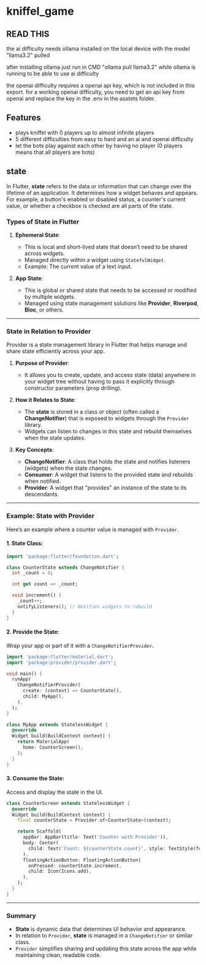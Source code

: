 # kniffel_game

## READ THIS

the ai difficulty needs ollama installed on the local device with the model "llama3.2" pulled

after installing ollama just run in CMD "ollama pull llama3.2" while ollama is running to be able to use ai difficulty

the openai difficulty requires a openai api key, which is not included in this export. for a working openai difficulty, you need to get an api key from openai and replace the key in the .env in the asstets folder.

## Features

- plays kniffel with 0 players up to almost infinite players
- 5 different difficulties from easy to hard and an ai and openai difficulty
- let the bots play against each other by having no player (0 players means that all players are bots)


## state

In Flutter, **state** refers to the data or information that can change over the lifetime of an application. It determines how a widget behaves and appears. For example, a button's enabled or disabled status, a counter's current value, or whether a checkbox is checked are all parts of the state.

### Types of State in Flutter

1.  **Ephemeral State**:
    
    *   This is local and short-lived state that doesn’t need to be shared across widgets.
    *   Managed directly within a widget using `StatefulWidget`.
    *   Example: The current value of a text input.
2.  **App State**:
    
    *   This is global or shared state that needs to be accessed or modified by multiple widgets.
    *   Managed using state management solutions like **Provider**, **Riverpod**, **Bloc**, or others.

* * *

### State in Relation to **Provider**

Provider is a state management library in Flutter that helps manage and share state efficiently across your app.

1.  **Purpose of Provider**:
    
    *   It allows you to create, update, and access state (data) anywhere in your widget tree without having to pass it explicitly through constructor parameters (prop drilling).
2.  **How it Relates to State**:
    
    *   The **state** is stored in a class or object (often called a **ChangeNotifier**) that is exposed to widgets through the `Provider` library.
    *   Widgets can listen to changes in this state and rebuild themselves when the state updates.
3.  **Key Concepts**:
    
    *   **ChangeNotifier**: A class that holds the state and notifies listeners (widgets) when the state changes.
    *   **Consumer**: A widget that listens to the provided state and rebuilds when notified.
    *   **Provider**: A widget that "provides" an instance of the state to its descendants.

* * *

### Example: State with Provider

Here’s an example where a counter value is managed with `Provider`.

#### 1\. **State Class**:

```dart
import 'package:flutter/foundation.dart';

class CounterState extends ChangeNotifier {
  int _count = 0;

  int get count => _count;

  void increment() {
    _count++;
    notifyListeners(); // Notifies widgets to rebuild
  }
}
```

#### 2\. **Provide the State**:

Wrap your app or part of it with a `ChangeNotifierProvider`.

```dart
import 'package:flutter/material.dart';
import 'package:provider/provider.dart';

void main() {
  runApp(
    ChangeNotifierProvider(
      create: (context) => CounterState(),
      child: MyApp(),
    ),
  );
}

class MyApp extends StatelessWidget {
  @override
  Widget build(BuildContext context) {
    return MaterialApp(
      home: CounterScreen(),
    );
  }
}
```

#### 3\. **Consume the State**:

Access and display the state in the UI.

```dart
class CounterScreen extends StatelessWidget {
  @override
  Widget build(BuildContext context) {
    final counterState = Provider.of<CounterState>(context);

    return Scaffold(
      appBar: AppBar(title: Text('Counter with Provider')),
      body: Center(
        child: Text('Count: ${counterState.count}', style: TextStyle(fontSize: 24)),
      ),
      floatingActionButton: FloatingActionButton(
        onPressed: counterState.increment,
        child: Icon(Icons.add),
      ),
    );
  }
}
```

* * *

### Summary

*   **State** is dynamic data that determines UI behavior and appearance.
*   In relation to `Provider`, **state** is managed in a `ChangeNotifier` or similar class.
*   `Provider` simplifies sharing and updating this state across the app while maintaining clean, readable code.
